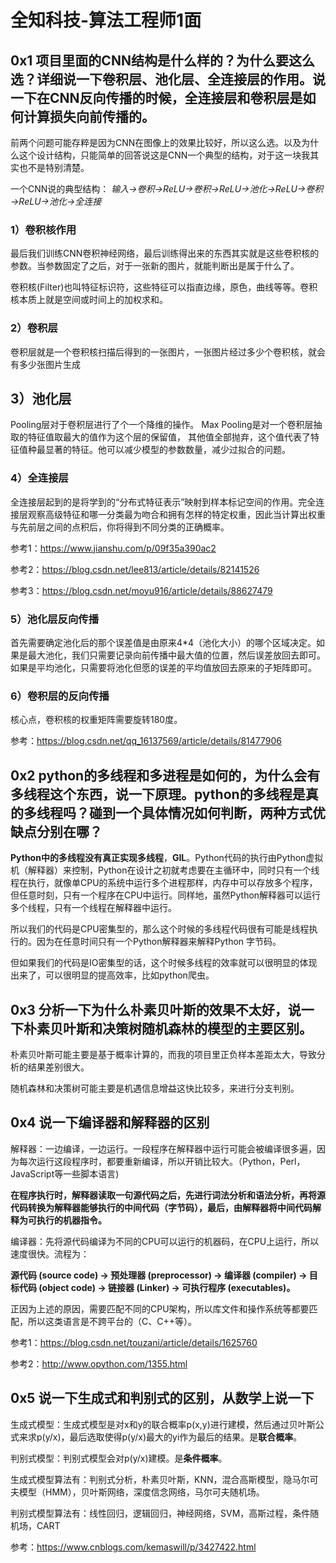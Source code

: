 # 全知科技-算法工程师1面

## 0x1 项目里面的CNN结构是什么样的？为什么要这么选？详细说一下卷积层、池化层、全连接层的作用。说一下在CNN反向传播的时候，**全连接层和卷积层是如何计算损失向前传播的**。

前两个问题可能存粹是因为CNN在图像上的效果比较好，所以这么选。以及为什么这个设计结构，只能简单的回答说这是CNN一个典型的结构，对于这一块我其实也不是特别清楚。

一个CNN说的典型结构： *输入→卷积→ReLU→卷积→ReLU→池化→ReLU→卷积→ReLU→池化→全连接*

### 1）卷积核作用

最后我们训练CNN卷积神经网络，最后训练得出来的东西其实就是这些卷积核的参数。当参数固定了之后，对于一张新的图片，就能判断出是属于什么了。

卷积核(Filter)也叫特征标识符，这些特征可以指直边缘，原色，曲线等等。卷积核本质上就是空间或时间上的加权求和。

### 2）卷积层

卷积层就是一个卷积核扫描后得到的一张图片，一张图片经过多少个卷积核，就会有多少张图片生成

## 3）池化层

Pooling层对于卷积层进行了个一个降维的操作。 Max Pooling是对一个卷积层抽取的特征值取最大的值作为这个层的保留值， 其他值全部抛弃，这个值代表了特征值种最显著的特征。他可以减少模型的参数数量，减少过拟合的问题。

### 4）全连接层

全连接层起到的是将学到的“分布式特征表示”映射到样本标记空间的作用。完全连接层观察高级特征和哪一分类最为吻合和拥有怎样的特定权重，因此当计算出权重与先前层之间的点积后，你将得到不同分类的正确概率。

参考1：https://www.jianshu.com/p/09f35a390ac2

参考2：https://blog.csdn.net/lee813/article/details/82141526

参考3：https://blog.csdn.net/moyu916/article/details/88627479

### 5）池化层反向传播

首先需要确定池化后的那个误差值是由原来4*4（池化大小）的哪个区域决定。如果是最大池化，我们只需要记录向前传播中最大值的位置，然后误差放回去即可。如果是平均池化，只需要将池化但愿的误差的平均值放回去原来的子矩阵即可。

### 6）卷积层的反向传播

核心点，卷积核的权重矩阵需要旋转180度。

参考：https://blog.csdn.net/qq_16137569/article/details/81477906



## 0x2 python的多线程和多进程是如何的，为什么会有多线程这个东西，说一下原理。python的多线程是真的多线程吗？碰到一个具体情况如何判断，两种方式优缺点分别在哪？

 **Python中的多线程没有真正实现多线程**，**GIL**。Python代码的执行由Python虚拟机（解释器）来控制，Python在设计之初就考虑要在主循环中，同时只有一个线程在执行，就像单CPU的系统中运行多个进程那样，内存中可以存放多个程序，但任意时刻，只有一个程序在CPU中运行。同样地，虽然Python解释器可以运行多个线程，只有一个线程在解释器中运行。

所以我们的代码是CPU密集型的，那么这个时候的多线程代码很有可能是线程执行的。因为在任意时间只有一个Python解释器来解释Python 字节码。

但如果我们的代码是IO密集型的话，这个时候多线程的效率就可以很明显的体现出来了，可以很明显的提高效率，比如python爬虫。

## 0x3 分析一下为什么朴素贝叶斯的效果不太好，说一下朴素贝叶斯和决策树随机森林的模型的主要区别。

朴素贝叶斯可能主要是基于概率计算的，而我的项目里正负样本差距太大，导致分析的结果差别很大。



随机森林和决策树可能主要是机遇信息增益这快比较多，来进行分支判别。



## 0x4 说一下编译器和解释器的区别

解释器：一边编译，一边运行。一段程序在解释器中运行可能会被编译很多遍，因为每次运行这段程序时，都要重新编译，所以开销比较大。（Python，Perl，JavaScript等一些脚本语言)

**在程序执行时，解释器读取一句源代码之后，先进行词法分析和语法分析，再将源代码转换为解释器能够执行的中间代码（字节码），最后，由解释器将中间代码解释为可执行的机器指令。**

编译器：先将源代码编译为不同的CPU可以运行的机器码，在CPU上运行，所以速度很快。流程为：

**源代码 (source code) → 预处理器 (preprocessor) → 编译器 (compiler) → 目标代码 (object code) → 链接器 (Linker) → 可执行程序 (executables)。**

正因为上述的原因，需要匹配不同的CPU架构，所以库文件和操作系统等都要匹配，所以这类语言是不跨平台的（C、C++等）。

参考1：https://blog.csdn.net/touzani/article/details/1625760

参考2：http://www.opython.com/1355.html

## 0x5 说一下生成式和判别式的区别，从数学上说一下

生成式模型：生成式模型是对x和y的联合概率p(x,y)进行建模，然后通过贝叶斯公式来求p(y/x)，最后选取使得p(y/x)最大的yi作为最后的结果。是**联合概率**。

判别式模型：判别式模型会对p(y/x)建模。是**条件概率**。

生成式模型算法有：判别式分析，朴素贝叶斯，KNN，混合高斯模型，隐马尔可夫模型（HMM），贝叶斯网络，深度信念网络，马尔可夫随机场。

判别式模型算法有：线性回归，逻辑回归，神经网络，SVM，高斯过程，条件随机场，CART

参考：https://www.cnblogs.com/kemaswill/p/3427422.html